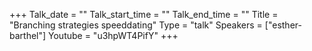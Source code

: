+++
Talk_date = ""
Talk_start_time = ""
Talk_end_time = ""
Title = "Branching strategies speeddating"
Type = "talk"
Speakers = ["esther-barthel"]
Youtube = "u3hpWT4PifY"
+++